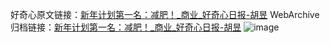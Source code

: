 好奇心原文链接：[新年计划第一名：减肥！_商业_好奇心日报-胡昱](https://www.qdaily.com/articles/4988.html)
WebArchive归档链接：[新年计划第一名：减肥！_商业_好奇心日报-胡昱](http://web.archive.org/web/20190623163539/https://www.qdaily.com/articles/4988.html)
![image](http://ww3.sinaimg.cn/large/007d5XDply1g3wg8vy882j30u02kfx6d)